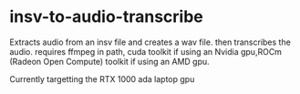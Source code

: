 # insv-to-audio-transcribe
Extracts audio from an insv file and creates a wav file. then transcribes the audio. requires ffmpeg in path, cuda toolkit if using an Nvidia gpu,ROCm (Radeon Open Compute) toolkit if using an AMD gpu.


Currently targetting the RTX 1000 ada laptop gpu